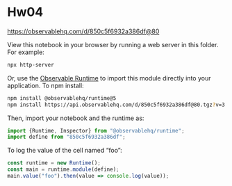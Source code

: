 # Hw04

https://observablehq.com/d/850c5f6932a386df@80

View this notebook in your browser by running a web server in this folder. For
example:

~~~sh
npx http-server
~~~

Or, use the [Observable Runtime](https://github.com/observablehq/runtime) to
import this module directly into your application. To npm install:

~~~sh
npm install @observablehq/runtime@5
npm install https://api.observablehq.com/d/850c5f6932a386df@80.tgz?v=3
~~~

Then, import your notebook and the runtime as:

~~~js
import {Runtime, Inspector} from "@observablehq/runtime";
import define from "850c5f6932a386df";
~~~

To log the value of the cell named “foo”:

~~~js
const runtime = new Runtime();
const main = runtime.module(define);
main.value("foo").then(value => console.log(value));
~~~
